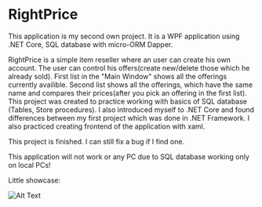 # RightPrice

This application is my second own project. It is a WPF application using .NET Core, SQL database with micro-ORM Dapper.

RightPrice is a simple item reseller where an user can create his own account. The user can control his offers(create new/delete those which he already sold).
First list in the "Main Window" shows all the offerings currently availible. Second list shows all the offerings, which have the same name and compares their prices(after you pick an offering in the first list). 
This project was created to practice working with basics of SQL database (Tables, Store procedures). I also introduced myself to .NET Core and found differences between my first project which was done in .NET Framework.
I also practiced creating frontend of the application with xaml.

This project is finished. I can still fix a bug if I find one.

This application will not work or any PC due to SQL database working only on local PCs!

Little showcase:

![Alt Text](https://media.giphy.com/media/kgaGHkuCawReTso5P0/giphy.gif)
